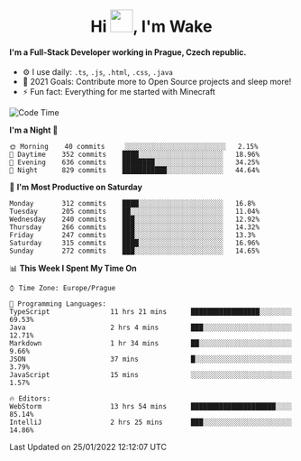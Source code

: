 <h1 align="center">Hi <img src="https://raw.githubusercontent.com/MrWakeCZ/MrWakeCZ/master/Hi.gif" width="40px" />, I'm Wake</h1>

#### I'm a Full-Stack Developer working in Prague, Czech republic.
- ⚙️ I use daily: `.ts`, `.js`, `.html`, `.css`, `.java`
- 🥅 2021 Goals: Contribute more to Open Source projects and sleep more!
- ⚡ Fun fact: Everything for me started with Minecraft

<!--START_SECTION:waka-->
![Code Time](http://img.shields.io/badge/Code%20Time-2%2C079%20hrs%2054%20mins-blue)

**I'm a Night 🦉** 

```text
🌞 Morning    40 commits     ░░░░░░░░░░░░░░░░░░░░░░░░░   2.15% 
🌆 Daytime    352 commits    ████░░░░░░░░░░░░░░░░░░░░░   18.96% 
🌃 Evening    636 commits    ████████░░░░░░░░░░░░░░░░░   34.25% 
🌙 Night      829 commits    ███████████░░░░░░░░░░░░░░   44.64%

```
📅 **I'm Most Productive on Saturday** 

```text
Monday       312 commits    ████░░░░░░░░░░░░░░░░░░░░░   16.8% 
Tuesday      205 commits    ██░░░░░░░░░░░░░░░░░░░░░░░   11.04% 
Wednesday    240 commits    ███░░░░░░░░░░░░░░░░░░░░░░   12.92% 
Thursday     266 commits    ███░░░░░░░░░░░░░░░░░░░░░░   14.32% 
Friday       247 commits    ███░░░░░░░░░░░░░░░░░░░░░░   13.3% 
Saturday     315 commits    ████░░░░░░░░░░░░░░░░░░░░░   16.96% 
Sunday       272 commits    ███░░░░░░░░░░░░░░░░░░░░░░   14.65%

```


📊 **This Week I Spent My Time On** 

```text
⌚︎ Time Zone: Europe/Prague

💬 Programming Languages: 
TypeScript               11 hrs 21 mins      █████████████████░░░░░░░░   69.53% 
Java                     2 hrs 4 mins        ███░░░░░░░░░░░░░░░░░░░░░░   12.71% 
Markdown                 1 hr 34 mins        ██░░░░░░░░░░░░░░░░░░░░░░░   9.66% 
JSON                     37 mins             █░░░░░░░░░░░░░░░░░░░░░░░░   3.79% 
JavaScript               15 mins             ░░░░░░░░░░░░░░░░░░░░░░░░░   1.57%

🔥 Editors: 
WebStorm                 13 hrs 54 mins      █████████████████████░░░░   85.14% 
IntelliJ                 2 hrs 25 mins       ███░░░░░░░░░░░░░░░░░░░░░░   14.86%

```


 Last Updated on 25/01/2022 12:12:07 UTC
<!--END_SECTION:waka-->
